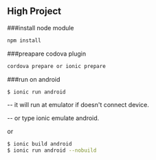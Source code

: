 ## High Project

###install node module
```bash
npm install
```
###preapare codova plugin
```bash
cordova prepare or ionic prepare
```
###run on android
```bash
$ ionic run android
```
-- it will run at emulator if doesn't connect device.

-- or type ionic emulate android.

or
```bash
$ ionic build android
$ ionic run android --nobuild
```
